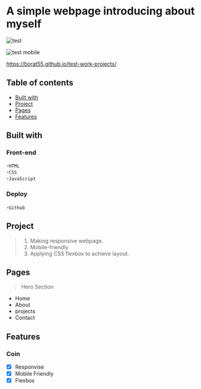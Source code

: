 # A simple webpage introducing about myself

![test](https://github.com/borat55/test-work-projects/assets/86196159/65dcef10-c027-4db6-96b5-b846353427e6)

![test mobile](https://github.com/borat55/test-work-projects/assets/86196159/ef781530-adf2-43e2-9c4d-b348fa4f3c53)

<a href="https://borat55.github.io/test-work-projects/">https://borat55.github.io/test-work-projects/</a>

##  Table of contents

- [Built with](#built-with)
- [Project](#project)
- [Pages](#pages)
- [Features](#features)

## Built with

### Front-end

-`HTML`<br />
-`CSS`<br />
-`JavaScript`<br />

### Deploy

-`Github`

## Project

> 1. Making responsive webpage.
> 2. Mobile-friendly
> 3. Applying CSS flexbox to achieve layout.

## Pages
> Hero Section
- Home
- About
- projects
- Contact

## Features
### Coin
- [X] Responvise
- [X] Mobile Friendly
- [X] Flexbox
